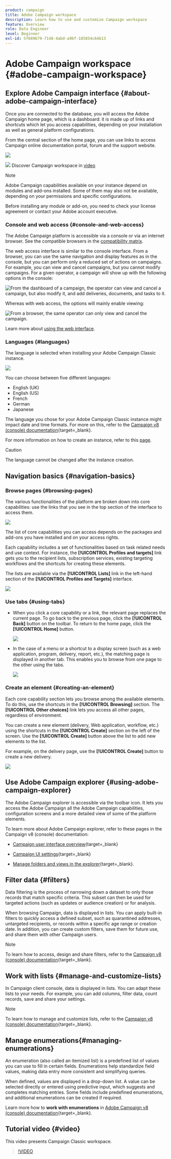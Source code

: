 ```yaml
---
product: campaign
title: Adobe Campaign workspace
description: Learn how to use and customize Campaign workspace
feature: Overview
role: Data Engineer
level: Beginner
exl-id: 5f689679-7148-4abd-a9bf-185854c64b13
---
```

# Adobe Campaign workspace {#adobe-campaign-workspace}

## Explore Adobe Campaign interface {#about-adobe-campaign-interface}

Once you are connected to the database, you will access the Adobe Campaign home page, which is a dashboard: it is made up of links and shortcuts which let you access capabilities, depending on your installation as well as general platform configurations.

From the central section of the home page, you can use links to access Campaign online documentation portal, forum and the support website.

![](assets/d_ncs_user_interface_home.png)

![](assets/do-not-localize/how-to-video.png) Discover Campaign workspace in [video](#video)

>[!NOTE]
>
>Adobe Campaign capabilities available on your instance depend on modules and add-ons installed. Some of them may also not be available, depending on your permissions and specific configurations.  
>
>Before installing any module or add-on, you need to check your license agreement or contact your Adobe account executive.

### Console and web access {#console-and-web-access}

The Adobe Campaign platform is accessible via a console or via an internet browser. See the compatible browsers in the [compatibility matrix](../../rn/using/compatibility-matrix.md#Browsers).

The web access interface is similar to the console interface. From a browser, you can use the same navigation and display features as in the console, but you can perform only a reduced set of actions on campaigns. For example, you can view and cancel campaigns, but you cannot modify campaigns. For a given operator, a campaign will show up with the following options in the console:

![From the dashboard of a campaign, the operator can view and cancel a campaign, but also modify it, and add deliveries, documents, and tasks to it.](assets/operation_from_console.png)

Whereas with web access, the options will mainly enable viewing:

![From a browser, the same operator can only view and cancel the campaign.](assets/operation_from_web.png)

Learn more about [using the web interface](../../campaign/using/accessing-marketing-campaigns.md#using-the-web-interface-).

### Languages {#languages}

The language is selected when installing your Adobe Campaign Classic instance.

![](assets/language.png)

You can choose between five different languages:

* English (UK)
* English (US)
* French
* German
* Japanese

The language you chose for your Adobe Campaign Classic instance might impact date and time formats. For more on this, refer to the [Campaign v8 (console) documentation](https://experienceleague.adobe.com/en/docs/campaign/campaign-v8/new/campaign-ui){target=_blank}.

For more information on how to create an instance, refer to this [page](../../installation/using/creating-an-instance-and-logging-on.md).

>[!CAUTION]
>
>The language cannot be changed after the instance creation. 

## Navigation basics {#navigation-basics}

### Browse pages {#browsing-pages}

The various functionalities of the platform are broken down into core capabilities: use the links that you see in the top section of the interface to access them. 

![](assets/overview_home.png)

The list of core capabilities you can access depends on the packages and add-ons you have installed and on your access rights.

Each capability includes a set of functionalities based on task related needs and use context. For instance, the **[!UICONTROL Profiles and targets]** link gets you to the recipient lists, subscription services, existing targeting workflows and the shortcuts for creating these elements.

The lists are available via the **[!UICONTROL Lists]** link in the left-hand section of the **[!UICONTROL Profiles and Targets]** interface.

![](assets/recipient_list_overview.png)

### Use tabs {#using-tabs}

* When you click a core capability or a link, the relevant page replaces the current page. To go back to the previous page, click the **[!UICONTROL Back]** button on the toolbar. To return to the home page, click the **[!UICONTROL Home]** button. 

  ![](assets/d_ncs_user_interface_back_home_buttons.png)

* In the case of a menu or a shortcut to a display screen (such as a web application, program, delivery, report, etc.), the matching page is displayed in another tab. This enables you to browse from one page to the other using the tabs.

  ![](assets/d_ncs_user_interface_tabs.png)

### Create an element {#creating-an-element}

Each core capability section lets you browse among the available elements. To do this, use the shortcuts in the **[!UICONTROL Browsing]** section. The **[!UICONTROL Other choices]** link lets you access all other pages, regardless of environment.

You can create a new element (delivery, Web application, workflow, etc.) using the shortcuts in the **[!UICONTROL Create]** section on the left of the screen. Use the **[!UICONTROL Create]** button above the list to add new elements to the list.

For example, on the delivery page, use the **[!UICONTROL Create]** button to create a new delivery.

![](assets/d_ncs_user_interface_tab_add_del.png)


## Use Adobe Campaign explorer {#using-adobe-campaign-explorer}

The Adobe Campaign explorer is accessible via the toolbar icon. It lets you access the Adobe Campaign all the Adobe Campaign capabilities, configuration screens and a more detailed view of some of the platform elements.

To learn more about Adobe Campaign explorer, refer to these pages in the Campaign v8 (console) documentation: 

* [Campaign user interface overview](https://experienceleague.adobe.com/en/docs/campaign/campaign-v8/new/campaign-ui){target=_blank}

* [Campaign UI settings](https://experienceleague.adobe.com/en/docs/campaign/campaign-v8/config/configuration/ui-settings){target=_blank} 

* [Manage folders and views in the explorer](https://experienceleague.adobe.com/en/docs/campaign/campaign-v8/config/configuration/folders-and-views){target=_blank}.


## Filter data {#filters}

Data filtering is the process of narrowing down a dataset to only those records that match specific criteria. This subset can then be used for targeted actions (such as updates or audience creation) or for analysis.

When browsing Campaign, data is displayed in lists. You can apply built-in filters to quickly access a defined subset, such as quarantined addresses, untargeted recipients, or records within a specific age range or creation date. In addition, you can create custom filters, save them for future use, and share them with other Campaign users.

>[!NOTE]
>
>To learn how to access, design and share filters, refer to the [Campaign v8 (console) documentation](https://experienceleague.adobe.com/en/docs/campaign/campaign-v8/config/configuration/ui-settings#customize-lists){target=_blank}.


## Work with lists {#manage-and-customize-lists}

In Campaign client console, data is displayed in lists. You can adapt these lists to your needs. For example, you can add columns, filter data, count records, save and share your settings.

>[!NOTE]
>
>To learn how to manage and customize lists, refer to the [Campaign v8 (console) documentation](https://experienceleague.adobe.com/en/docs/campaign/campaign-v8/config/configuration/ui-settings#customize-lists){target=_blank}.

## Manage enumerations{#managing-enumerations} 

An enumeration (also called an itemized list) is a predefined list of values you can use to fill in certain fields. Enumerations help standardize field values, making data entry more consistent and simplifying queries. 

When defined, values are displayed in a drop-down list. A value can be selected directly or entered using predictive input, which suggests and completes matching entries. Some fields include predefined enumerations, and additional enumerations can be created if required.

Learn more how to **work with enumerations** in [Adobe Campaign v8 (console) documentation](https://experienceleague.adobe.com/en/docs/campaign/campaign-v8/config/settings/enumerations){target=_blank}.

## Tutorial video {#video}

This video presents Campaign Classic workspace.

>[!VIDEO](https://video.tv.adobe.com/v/35130?quality=12)
